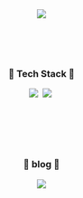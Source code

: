 <div align="center">
  <img src = https://github.com/user-attachments/assets/c9c79f96-9320-4012-9b4c-70b62f2f7e46>
</div>

<br><br><br>

<h3 align="center">🤔 Tech Stack 🤔</h3>
<div align="center">
  <img src = https://img.shields.io/badge/Unity-100000?style=for-the-badge&logo=unity&logoColor=white>&nbsp
  <img src = https://img.shields.io/badge/C%23-239120?style=for-the-badge&logo=c-sharp&logoColor=white>&nbsp
</div>

<br><br><br><br>

<h3 align="center">🐸​ blog 🐸​</h3>
<div align="center">
  <a href = "https://velog.io/@seh22">
    <img src = https://img.shields.io/badge/Velog-20C997?style=flat-square&logo=velog&logoColor=white&link=https://velog.io/@seh22>
  </a>  
</div>


<!--
**seh22/seh22** is a ✨ _special_ ✨ repository because its `README.md` (this file) appears on your GitHub profile.

Here are some ideas to get you started:

- 🔭 I’m currently working on ...
- 🌱 I’m currently learning ...
- 👯 I’m looking to collaborate on ...
- 🤔 I’m looking for help with ...
- 💬 Ask me about ...
- 📫 How to reach me: ...
- 😄 Pronouns: ...
- ⚡ Fun fact: ...
-->
